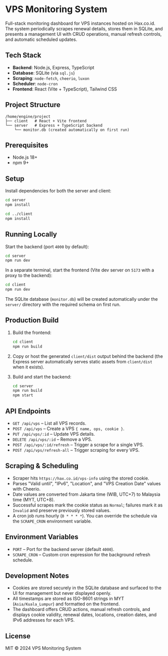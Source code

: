 # VPS Monitoring System

Full-stack monitoring dashboard for VPS instances hosted on Hax.co.id. The system periodically scrapes renewal details, stores them in SQLite, and presents a management UI with CRUD operations, manual refresh controls, and automatic scheduled updates.

## Tech Stack

- **Backend**: Node.js, Express, TypeScript
- **Database**: SQLite (via `sql.js`)
- **Scraping**: `node-fetch`, `cheerio`, `luxon`
- **Scheduler**: `node-cron`
- **Frontend**: React (Vite + TypeScript), Tailwind CSS

## Project Structure

```
/home/engine/project
├── client   # React + Vite frontend
└── server   # Express + TypeScript backend
    └── monitor.db (created automatically on first run)
```

## Prerequisites

- Node.js 18+
- npm 9+

## Setup

Install dependencies for both the server and client:

```bash
cd server
npm install

cd ../client
npm install
```

## Running Locally

Start the backend (port `4000` by default):

```bash
cd server
npm run dev
```

In a separate terminal, start the frontend (Vite dev server on `5173` with a proxy to the backend):

```bash
cd client
npm run dev
```

The SQLite database (`monitor.db`) will be created automatically under the `server/` directory with the required schema on first run.

## Production Build

1. Build the frontend:

   ```bash
   cd client
   npm run build
   ```

2. Copy or host the generated `client/dist` output behind the backend (the Express server automatically serves static assets from `client/dist` when it exists).

3. Build and start the backend:

   ```bash
   cd server
   npm run build
   npm start
   ```

## API Endpoints

- `GET /api/vps` – List all VPS records.
- `POST /api/vps` – Create a VPS `{ name, ops, cookie }`.
- `PUT /api/vps/:id` – Update VPS details.
- `DELETE /api/vps/:id` – Remove a VPS.
- `POST /api/vps/:id/refresh` – Trigger a scrape for a single VPS.
- `POST /api/vps/refresh-all` – Trigger scraping for every VPS.

## Scraping & Scheduling

- Scraper hits `https://hax.co.id/vps-info` using the stored cookie.
- Parses "Valid until", "IPv6", "Location", and "VPS Creation Date" values with Cheerio.
- Date values are converted from Jakarta time (WIB, UTC+7) to Malaysia time (MYT, UTC+8).
- Successful scrapes mark the cookie status as `Normal`; failures mark it as `Invalid` and preserve previously stored values.
- A cron job runs hourly (`0 * * * *`). You can override the schedule via the `SCRAPE_CRON` environment variable.

## Environment Variables

- `PORT` – Port for the backend server (default `4000`).
- `SCRAPE_CRON` – Custom cron expression for the background refresh schedule.

## Development Notes

- Cookies are stored securely in the SQLite database and surfaced to the UI for management but never displayed openly.
- All timestamps are stored as ISO-8601 strings in MYT (`Asia/Kuala_Lumpur`) and formatted on the frontend.
- The dashboard offers CRUD actions, manual refresh controls, and displays cookie validity, renewal dates, locations, creation dates, and IPv6 addresses for each VPS.

## License

MIT © 2024 VPS Monitoring System

